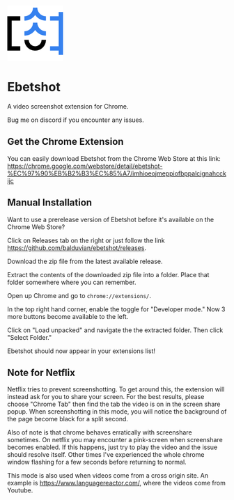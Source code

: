 ![ebetshot logo](addon/icon128.png)

# Ebetshot

A video screenshot extension for Chrome.

Bug me on discord if you encounter any issues.

## Get the Chrome Extension

You can easily download Ebetshot from the Chrome Web Store at this link: https://chrome.google.com/webstore/detail/ebetshot-%EC%97%90%EB%B2%B3%EC%85%A7/imhioeojmeppiofbppalcignahcckijc

## Manual Installation

Want to use a prerelease version of Ebetshot before it's available on the Chrome Web Store?

Click on Releases tab on the right or just follow the link https://github.com/balduvian/ebetshot/releases.

Download the zip file from the latest available release.

Extract the contents of the downloaded zip file into a folder. Place that folder somewhere where you can remember.

Open up Chrome and go to `chrome://extensions/`.

In the top right hand corner, enable the toggle for "Developer mode." Now 3 more buttons become available to the left.

Click on "Load unpacked" and navigate the the extracted folder. Then click "Select Folder."

Ebetshot should now appear in your extensions list!

## Note for Netflix

Netflix tries to prevent screenshotting. To get around this, the extension will instead ask for you to share your screen. For the best results, please choose "Chrome Tab" then find the tab the video is on in the screen share popup. When screenshotting in this mode, you will notice the background of the page become black for a split second.

Also of note is that chrome behaves erratically with screenshare sometimes. On netflix you may encounter a pink-screen when screenshare becomes enabled. If this happens, just try to play the video and the issue should resolve itself. Other times I've experienced the whole chrome window flashing for a few seconds before returning to normal.

This mode is also used when videos come from a cross origin site. An example is https://www.languagereactor.com/, where the videos come from Youtube.
